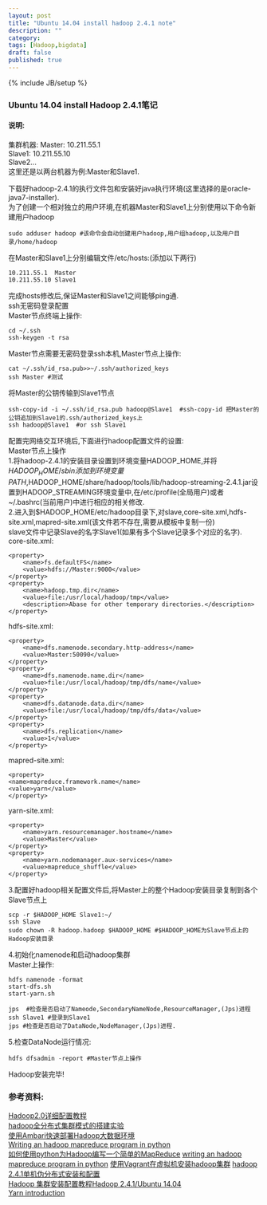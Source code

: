 ```yaml
---
layout: post
title: "Ubuntu 14.04 install hadoop 2.4.1 note"
description: ""
category: 
tags: [Hadoop,bigdata]
draft: false
published: true
---
```

{% include JB/setup %}
### Ubuntu 14.04 install Hadoop 2.4.1笔记


#### 说明:  
集群机器:
Master: 10.211.55.1  
Slave1: 10.211.55.10  
Slave2...  
这里还是以两台机器为例:Master和Slave1.  

下载好hadoop-2.4.1的执行文件包和安装好java执行环境(这里选择的是oracle-java7-installer).    
为了创建一个相对独立的用户环境,在机器Master和Slave1上分别使用以下命令新建用户hadoop  

    sudo adduser hadoop #该命令会自动创建用户hadoop,用户组hadoop,以及用户目录/home/hadoop  
在Master和Slave1上分别编辑文件/etc/hosts:(添加以下两行)

    10.211.55.1  Master  
    10.211.55.10 Slave1   
完成hosts修改后,保证Master和Slave1之间能够ping通.  
ssh无密码登录配置  
Master节点终端上操作: 
 
    cd ~/.ssh
    ssh-keygen -t rsa  
Master节点需要无密码登录ssh本机,Master节点上操作:

    cat ~/.ssh/id_rsa.pub>>~/.ssh/authorized_keys  
    ssh Master #测试  
将Master的公钥传输到Slave1节点  
    
    ssh-copy-id -i ~/.ssh/id_rsa.pub hadoop@Slave1  #ssh-copy-id 把Master的公钥追加到Slave1的.ssh/authorized_keys上
    ssh hadoop@Slave1  #or ssh Slave1
配置完网络交互环境后,下面进行hadoop配置文件的设置:  
Master节点上操作  
1.将hadoop-2.4.1的安装目录设置到环境变量HADOOP_HOME,并将$HADOOP_HOME/sbin添加到环境变量PATH,$HADOOP_HOME/share/hadoop/tools/lib/hadoop-streaming-2.4.1.jar设置到HADOOP_STREAMING环境变量中,在/etc/profile(全局用户)或者~/.bashrc(当前用户)中进行相应的相关修改.  
2.进入到$HADOOP_HOME/etc/hadoop目录下,对slave,core-site.xml,hdfs-site.xml,mapred-site.xml(该文件若不存在,需要从模板中复制一份)  
slave文件中记录Slave的名字Slave1(如果有多个Slave记录多个对应的名字).  
core-site.xml:  

    <property>
        <name>fs.defaultFS</name>
        <value>hdfs://Master:9000</value>
    </property>
    <property>
        <name>hadoop.tmp.dir</name>
        <value>file:/usr/local/hadoop/tmp</value>
        <description>Abase for other temporary directories.</description>
    </property>
hdfs-site.xml:

    <property>
        <name>dfs.namenode.secondary.http-address</name>
        <value>Master:50090</value>
    </property>
    <property>
        <name>dfs.namenode.name.dir</name>
        <value>file:/usr/local/hadoop/tmp/dfs/name</value>
    </property>
    <property>
        <name>dfs.datanode.data.dir</name>
        <value>file:/usr/local/hadoop/tmp/dfs/data</value>
    </property>
    <property>
        <name>dfs.replication</name>
        <value>1</value>
    </property>
mapred-site.xml:

    <property>
    <name>mapreduce.framework.name</name>
    <value>yarn</value>
    </property>
yarn-site.xml:

    <property>
        <name>yarn.resourcemanager.hostname</name>
        <value>Master</value>
    </property>
    <property>
        <name>yarn.nodemanager.aux-services</name>
        <value>mapreduce_shuffle</value>
    </property>
    
3.配置好hadoop相关配置文件后,将Master上的整个Hadoop安装目录复制到各个Slave节点上  
    
    scp -r $HADOOP_HOME Slave1:~/ 
    ssh Slave
    sudo chown -R hadoop.hadoop $HADOOP_HOME #$HADOOP_HOME为Slave节点上的Hadoop安装目录  
    
4.初始化namenode和启动hadoop集群  
Master上操作:  

    hdfs namenode -format
    start-dfs.sh
    start-yarn.sh
    
    jps  #检查是否启动了Nameode,SecondaryNameNode,ResourceManager,(Jps)进程
    ssh Slave1 #登录到Slave1 
    jps #检查是否启动了DataNode,NodeManager,(Jps)进程.
    
5.检查DataNode运行情况:

    hdfs dfsadmin -report #Master节点上操作

Hadoop安装完毕!  

### 参考资料:  

[Hadoop2.0详细配置教程](http://www.cnblogs.com/scotoma/archive/2012/09/18/2689902.html)  
[hadoop全分布式集群模式的搭建实验](https://www.evernote.com/shard/s185/sh/fd5ec181-a6b6-4a74-9261-38e0754b65da/f62975e507065959e1259690c5ab1c5a)  
[使用Ambari快速部署Hadoop大数据环境](http://www.cnblogs.com/scotoma/archive/2013/05/18/3085248.html)  
[Writing an hadoop mapreduce program in python](http://www.michael-noll.com/tutorials/writing-an-hadoop-mapreduce-program-in-python/)  
[如何使用python为Hadoop编写一个简单的MapReduce](http://www.cnblogs.com/end/archive/2012/08/13/2636175.html)
[writing an hadoop mapreduce program in python](http://www.michael-noll.com/tutorials/writing-an-hadoop-mapreduce-program-in-python/)
[使用Vagrant在虚拟机安装hadoop集群](http://blog.csdn.net/wf1982/article/details/8798870) 
[hadoop
2.4.1单机伪分布式安装和配置](http://www.letiantian.me/2014-10-16-hadoop-2-4-1-stand-alone-install-and-config/)  
[Hadoop 集群安装配置教程Hadoop 2.4.1/Ubuntu
14.04](http://www.powerxing.com/install-hadoop-cluster-2-4-1/)  
[Yarn
introduction](http://www.ibm.com/developerworks/cn/opensource/os-cn-hadoop-yarn/)


